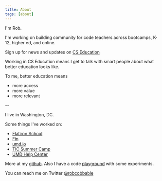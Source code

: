 ```yaml
---
title: About
tags: [about]
---
```


I'm Rob.

I'm working on building community for code teachers across bootcamps, K-12, higher ed, and online.

Sign up for news and updates on [CS Education](https://csed.substack.com/)

Working in CS Education means I get to talk with smart people about what better education looks like.

To me, better education means

- more access
- more value
- more relevant

--

I live in Washington, DC.

Some things I've worked on:

- [Flatiron School](https://flatironschool.com)
- [Fin](https://www.fin.com/)
- [umd.io](https://umd.io/)
- [TIC Summer Camp](http://ticcamp.com/)
- [UMD Help Center](https://helpcenterumd.org/)

More at my [github](https://github.com/rrcobb). Also I have a code [playground](//playground.rob.co.bb) with some experiments.

You can reach me on Twitter [@robcobbable](https://twitter.com/robcobbable)
